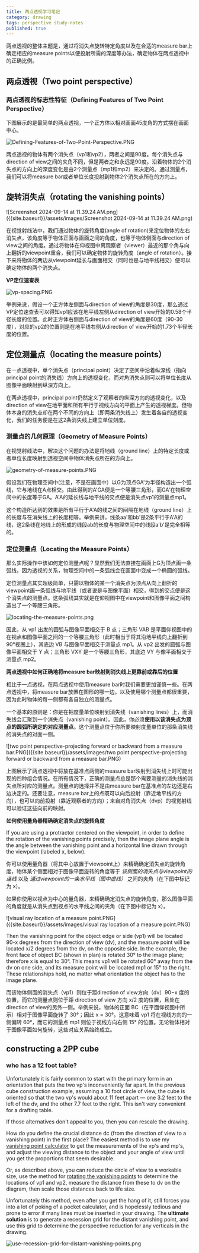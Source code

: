 ```yaml
---
title: 两点透视学习笔记
category: drawing
tags: perspective study-notes
published: true
---
```

两点透视的整体主题是，通过将消失点旋转特定角度以及在合适的measure bar上确定相应的measure points以便投射所需的深度等办法，确定物体在两点透视中的正确比例。

## 两点透视（Two point perspective）

### 两点透视的标志性特征（Defining Features of Two Point Perspective）

下图展示的是最简单的两点透视，一个正方体以相对画面45度角的方式摆在画面中心。

![Defining-Features-of-Two-Point-Perspective.PNG]({{site.baseurl}}/assets/images/Defining-Features-of-Two-Point-Perspective.PNG)

两点透视的物体有两个消失点（vp1和vp2），两者之间是90度。每个消失点与direction of view之间的夹角不同，但是两者之和永远是90度。沿着物体的2个消失点的方向上的深度变化是由2个测量点（mp1和mp2）来决定的。通过测量点，我们可以将measure bar或者单位长度投射到物体2个消失点所在的方向上。

## 旋转消失点（rotating the vanishing points）

![Screenshot 2024-09-14 at 11.39.24 AM.png]({{site.baseurl}}/assets/images/Screenshot 2024-09-14 at 11.39.24 AM.png)

在视觉射线法中，我们通过物体的旋转角度(angle of rotation)来定位物体的左右消失点，该角度等于物体正面与画面之间的角度，也等于物体侧面与direction of view之间的角度。通过将物体在仰视图中离观察者（viewer）最近的那个角与向上翻折的viewpoint重合，我们可以确定物体的旋转角度（angle of rotation）。接下来将物体的两边从viewpoint延长与画面相交（同时也是与地平线相交）便可以确定物体的两个消失点。

**VP定位速查表**

![vp-spacing.PNG]({{site.baseurl}}/assets/images/vp-spacing.PNG)

举例来说，假设一个正方体左侧面与direction of view的角度是30度，那么通过VP定位速查表可以得知vp1应该在地平线左侧从direction of view开始的0.58个半径长度的位置。此时正方体右侧面与direction of view的角度是60度（90-30度），对应的vp2的位置则是在地平线右侧从direction of view开始的1.73个半径长度的位置。

## 定位测量点（locating the measure points）

在一点透视中，单个消失点（principal point）决定了空间中沿着纵深线（指向principal point的消失线）方向上的透视变化，而对角消失点则可以将单位长度从图像平面映射到纵深方向上。

在两点透视中，principal point仍然定义了观察者的纵深方向的透视变化，以及direction of view在地平面和所有平行于视线方向的平面上产生的透视梯度。但物体本身的消失点却在两个不同的方向上（即两条消失线上）发生着各自的透视变化，我们的任务便是在这2条消失线上建立单位刻度。

### 测量点的几何原理（Geometry of Measure Points）

在视觉射线法中，解决这个问题的办法是将地线（ground line）上的特定长度或者单位长度映射到透视空间中物体消失点所在的方向上。

![geometry-of-measure-points.PNG]({{site.baseurl}}/assets/images/geometry-of-measure-points.PNG)

假设我们在物理空间中(注意，不是在画面中）以G为顶点GA'为半径构造出一个弧线，它与地线在A点相交。由此得到的A'GA便是一个等腰三角形，而GA'在物理空间中的长度等于GA。A'A的延长线与地平线的交点便是消失点vp1的测量点mp1。

这个构造所达到的效果是所有平行于A'A的线之间的间隔在地线（ground line）上的长度与在消失线上的长度相等。举例来讲，线条aa'和bb'是2条平行于A'A的线，这2条线在地线上的形成的线段ab的长度与物理空间中的线段a'b'是完全相等的。

### 定位测量点（Locating the Measure Points）

那么实际操作中该如何定位测量点呢？显然我们无法直接在画面上G为顶点画一条弧线，因为透视的关系，物理空间中的一条弧线会在画面中变成一个椭圆的弧线。

定位测量点其实超级简单，只需以物体的某一个消失点为顶点从向上翻折的viewpoint画一条弧线与地平线（或者说是与图像平面）相交，得到的交点便是这个消失点的测量点。这条弧线其实就是在仰视图中在viewpoint和图像平面之间构造出了一个等腰三角形。

![locating-the-measure-points.png]({{site.baseurl}}/assets/images/locating-the-measure-points.png)

因此，从 vp1 出发的圆弧与图像平面相交于 B 点；三角形 VAB 是平面仰视图中的在视点和图像平面之间的一个等腰三角形（此时相当于将其沿地平线向上翻折到90°视圈上），其底边 VB 与图像平面相交于测量点 mp1。从 vp2 出发的圆弧与图像平面相交于 Y 点；三角形 VXY 是一个等腰三角形，其底边 VY 与像平面相交于测量点 mp2。

**两点透视中如何正确地将measure bar映射到消失线上更靠前或靠后的位置**

相比于一点透视，在两点透视中使用measure bar时我们需要更加谨慎一些。在两点透视中，将measure bar放置在图形的哪一边，以及使用哪个测量点都很重要，因为此时物体的每一侧都有各自独立的测量点。

一个基本的原则是：你是在把度量单位映射到消失线（vanishing lines）上，而消失线会汇聚到一个消失点（vanishing point）。因此，你必须**使用以该消失点为顶点的圆弧所确定的对应测量点**。这个测量点位于你所要映射度量单位的那条消失线的消失点的对面一侧。

![two point perspective-projecting forward or backward from a measure bar.PNG]({{site.baseurl}}/assets/images/two point perspective-projecting forward or backward from a measure bar.PNG)

上图展示了两点透视中将放在基准点两侧的measure bar映射到消失线上时可能出现的四种组合情况。在所有情况下，正确的测量点总是那个需要测量的消失线的消失点所对应的测量点。测量点的选择并不是由measure bar在基准点的左边还是右边决定的。还要注意，measure bar上的点既可以向后投射（靠近地平线的方向），也可以向前投射（靠近观察者的方向）；来自对角消失点（dvp）的视觉射线可以验证这些向前的映射。

**如何使用量角器精确确定消失点的旋转角度**

If you are using a protractor centered on the viewpoint, in order to define the rotation of the vanishing points precisely, then the image plane angle is the angle between the vanishing point and a horizontal line drawn through the viewpoint (labeled x, below).

你可以使用量角器（将其中心放置于viewpoint上）来精确确定消失点的旋转角度，物体某个侧面相对于图像平面旋转的角度等于 _该侧面的消失点与viewpoint的连线_ 以及 _通过viewpoint的一条水平线（图中虚线）_ 之间的夹角（在下图中标记为 x）。

如果你使用以视点为中心的量角器，来精确确定消失点的旋转角度，那么图像平面的角度就是从消失点到视点的水平线之间的夹角（在下图中标记为 x）。

![visual ray location of a measure point.PNG]({{site.baseurl}}/assets/images/visual ray location of a measure point.PNG)

Then the vanishing point for the object edge or side (vp1) will be located 90-x degrees from the direction of view (dv), and the measure point will be located x/2 degrees from the dv, on the opposite side. In the example, the front face of object BC (shown in plan) is rotated 30° to the image plane; therefore x is equal to 30°. This means vp1 will be rotated 60° away from the dv on one side, and its measure point will be located mp1 or 15° to the right. These relationships hold, no matter what orientation the object has to the image plane.

而该物体侧面的消失点（vp1）则位于距direction of view方向（dv）90−x 度的位置，而它的测量点则位于距 direction of view 方向 x/2 度的位置，且处在direction of view的另外一侧。举例来说，物体的正面 BC（在平面仰视图中所示）相对于图像平面旋转了 30°；因此 x = 30°。这意味着 vp1 将在视线方向的一侧偏转 60°，而它的测量点 mp1 则位于视线方向右侧 15° 的位置。无论物体相对于图像平面如何旋转，这些对应关系始终成立。


## constructing a 2PP cube



### who has a 12 foot table?

Unfortunately it is fairly common to start with the primary form in an orientation that puts the two vp's inconveniently far apart. In the previous cube construction example, assuming a 10 foot circle of view, the cube is oriented so that the two vp's would about 11 feet apart — one 3.2 feet to the left of the dv, and the other 7.7 feet to the right. This isn't very convenient for a drafting table.

If those alternatives don't appeal to you, then you can rescale the drawing.

How do you define the crucial distance dc (from the direction of view to a vanishing point) in the first place? The easiest method is to use my [vanishing point calculator](https://www.handprint.com/HP/WCL/IMG/LPR/VPCalculator.xls) to get the measurements of the vp's and mp's, and adjust the viewing distance to the object and your angle of view until you get the proportions that seem desirable.

Or, as described above, you can reduce the circle of view to a workable size, use the method for [rotating the vanishing points](https://www.handprint.com/HP/WCL/perspect3.html#rotatingvp) to determine the locations of vp1 and vp2, measure the distance from these to dv on the diagram, then scale those distances back to life size.

Unfortunately this method, even after you get the hang of it, still forces you into a lot of poking of a pocket calculator, and is hopelessly tedious and prone to error if many lines must be inserted in your drawing. The **ultimate solution** is to generate a recession grid for the distant vanishing point, and use this grid to determine the perspective reduction for any verticals in the drawing.

![use-recession-grid-for-distant-vanishing-points.png]({{site.baseurl}}/assets/images/use-recession-grid-for-distant-vanishing-points.png)
